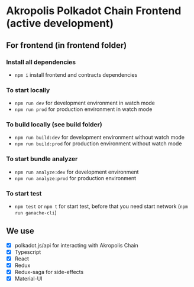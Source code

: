 # Akropolis Polkadot Chain Frontend (active development)

## For frontend (in frontend folder)
### Install all dependencies
- ```npm i``` install frontend and contracts dependencies

### To start locally
- ```npm run dev``` for development environment in watch mode
- ```npm run prod``` for production environment in watch mode

### To build locally (see build folder)
- ```npm run build:dev``` for development environment without watch mode
- ```npm run build:prod``` for production environment without watch mode

### To start bundle analyzer
- ```npm run analyze:dev``` for development environment
- ```npm run analyze:prod``` for production environment

### To start test
- ```npm test``` or ```npm t``` for start test, before that you need start network (```npm run ganache-cli```)

## We use
- [x] polkadot.js/api for interacting with Akropolis Chain
- [x] Typescript
- [x] React
- [x] Redux
- [x] Redux-saga for side-effects
- [x] Material-UI
